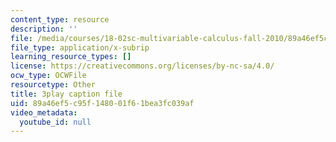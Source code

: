 ```yaml
---
content_type: resource
description: ''
file: /media/courses/18-02sc-multivariable-calculus-fall-2010/89a46ef5c95f148001f61bea3fc039af_4kPz8aqm5yE.srt
file_type: application/x-subrip
learning_resource_types: []
license: https://creativecommons.org/licenses/by-nc-sa/4.0/
ocw_type: OCWFile
resourcetype: Other
title: 3play caption file
uid: 89a46ef5-c95f-1480-01f6-1bea3fc039af
video_metadata:
  youtube_id: null
---
```


